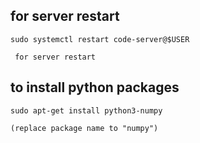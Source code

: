 ## for server restart
```
sudo systemctl restart code-server@$USER

 for server restart
```
## to install python packages
```
sudo apt-get install python3-numpy

(replace package name to "numpy")
```